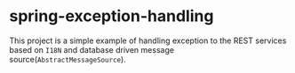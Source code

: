# spring-exception-handling

This project is a simple example of handling exception to the REST services based on
```I18N``` and database driven message source(```AbstractMessageSource```).

